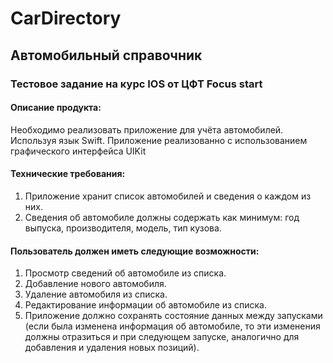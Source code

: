# CarDirectory
Автомобильный справочник
-----------------------------------
### Тестовое задание на курс IOS от ЦФТ Focus start
#### Описание продукта:
Необходимо реализовать приложение для учёта автомобилей.
Используя язык Swift.
Приложение реализованно с использованием графического интерфейса UIKit
#### Технические требования:
1. Приложение хранит список автомобилей и сведения о каждом из них.
2. Сведения об автомобиле должны содержать как минимум: год выпуска, производителя, модель,
тип кузова.
#### Пользователь должен иметь следующие возможности:
1. Просмотр сведений об автомобиле из списка.
2. Добавление нового автомобиля.
3. Удаление автомобиля из списка.
4. Редактирование информации об автомобиле из списка.
4. Приложение должно сохранять состояние данных между запусками (если была изменена
информация об автомобиле, то эти изменения должны отразиться и при следующем запуске,
аналогично для добавления и удаления новых позиций).
